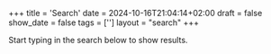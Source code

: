 +++
title = 'Search'
date = 2024-10-16T21:04:14+02:00
draft = false
show_date = false
tags = ['']
layout = "search"
+++

Start typing in the search below to show results.